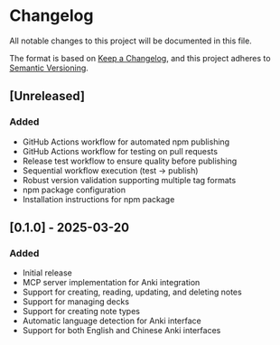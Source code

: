 # Changelog

All notable changes to this project will be documented in this file.

The format is based on [Keep a Changelog](https://keepachangelog.com/en/1.0.0/),
and this project adheres to [Semantic Versioning](https://semver.org/spec/v2.0.0.html).

## [Unreleased]

### Added
- GitHub Actions workflow for automated npm publishing
- GitHub Actions workflow for testing on pull requests
- Release test workflow to ensure quality before publishing
- Sequential workflow execution (test → publish)
- Robust version validation supporting multiple tag formats
- npm package configuration
- Installation instructions for npm package

## [0.1.0] - 2025-03-20

### Added
- Initial release
- MCP server implementation for Anki integration
- Support for creating, reading, updating, and deleting notes
- Support for managing decks
- Support for creating note types
- Automatic language detection for Anki interface
- Support for both English and Chinese Anki interfaces
